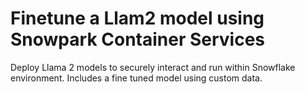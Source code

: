 # Finetune a Llam2 model using Snowpark Container Services
Deploy Llama 2 models to securely interact and run within Snowflake environment. Includes a fine tuned model using custom data.
